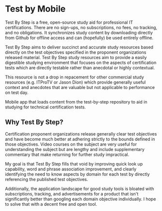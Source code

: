 # Test by Mobile

Test By Step is a free, open-source study aid for professional IT certifications. There are no sign-ups, no subscriptions, no fees, no tracking, and no obligations. It synchronizes study content by downloading directly from Github for offline access and can (hopefully) be used entirely offline.

Test By Step aims to deliver succinct and accurate study resources based directly on the test objectives specified in the proponent organizations released material. Test By Step study resources aim to provide a easily digestible studying environment that focuses on the aspects of certification tests which are directly testable rather than anecdotal or highly contextual. 

This resource is not a drop in repacement for other commercial study resources (e.g. ITProTV or Jason Dion) which provide generally useful context and anecdotes that are valuable but not applicable to performance on test day.

Mobile app that loads content from the test-by-step repository to aid in studying for technical certification tests.

## Why Test By Step?

Certification proponent organizations release generally clear test objectives and have become much better at adhering strictly to the bounds defined in those objectives. Video courses on the subject are very useful for understanding the subject but are lengthy and include supplementary commentary that make returning for further study impractical.

My goal is that Test By Step fills that void by improving quick look up capability, word and phrase association improvement, and clearly identifying the need to know aspects by domain for each test by directly referencing the published test objectives.

Additionally, the application landscape for good study tools is bloated with subscriptions, tracking, and advertisements for a product that isn't significantly better than googling each domain objective individually. I hope to solve that with a decent free and open tool.